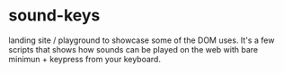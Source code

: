 # sound-keys
landing site / playground to showcase some of the DOM uses. It's a few scripts that shows how sounds can be played on the web with bare minimun + keypress from your keyboard.
